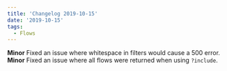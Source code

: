 ```yaml
---
title: 'Changelog 2019-10-15'
date: '2019-10-15'
tags:
  - Flows
---
```

**Minor** Fixed an issue where whitespace in filters would cause a 500 error.
**Minor** Fixed an issue where all flows were returned when using `?include`.
